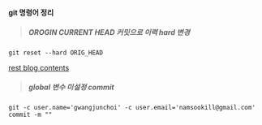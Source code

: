 #### git 명령어 정리
>##### OROGIN CURRENT HEAD 커밋으로 이력 hard 변경
```
git reset --hard ORIG_HEAD
```
[rest blog contents](http://blog.weirdx.io/post/3111)
>##### global 변수 미설정 commit
```
git -c user.name='gwangjunchoi' -c user.email='namsookill@gmail.com' commit -m ""
```
